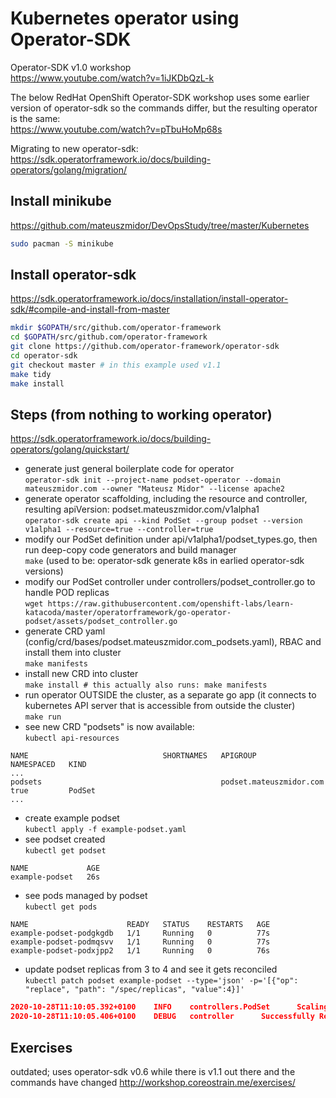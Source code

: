 # Kubernetes operator using Operator-SDK

Operator-SDK v1.0 workshop  
<https://www.youtube.com/watch?v=1iJKDbQzL-k>

The below RedHat OpenShift Operator-SDK workshop uses some earlier version of operator-sdk so the commands differ, but the resulting operator is the same:  
<https://www.youtube.com/watch?v=pTbuHoMp68s>

Migrating to new operator-sdk:  
<https://sdk.operatorframework.io/docs/building-operators/golang/migration/>

## Install minikube

<https://github.com/mateuszmidor/DevOpsStudy/tree/master/Kubernetes>
```bash
sudo pacman -S minikube
```

## Install operator-sdk

<https://sdk.operatorframework.io/docs/installation/install-operator-sdk/#compile-and-install-from-master>
```bash
mkdir $GOPATH/src/github.com/operator-framework
cd $GOPATH/src/github.com/operator-framework
git clone https://github.com/operator-framework/operator-sdk
cd operator-sdk
git checkout master # in this example used v1.1
make tidy
make install
```
## Steps (from nothing to working operator)

<https://sdk.operatorframework.io/docs/building-operators/golang/quickstart/>
- generate just general boilerplate code for operator  
  `operator-sdk init --project-name podset-operator --domain mateuszmidor.com --owner "Mateusz Midor" --license apache2`
- generate operator scaffolding, including the resource and controller, resulting apiVersion: podset.mateuszmidor.com/v1alpha1  
  `operator-sdk create api --kind PodSet --group podset --version v1alpha1 --resource=true --controller=true`  
- modify our PodSet definition under api/v1alpha1/podset_types.go, then run deep-copy code generators and build manager  
  `make` (used to be: operator-sdk generate k8s in earlied operator-sdk versions)
- modify our PodSet controller under controllers/podset_controller.go to handle POD replicas    
  `wget https://raw.githubusercontent.com/openshift-labs/learn-katacoda/master/operatorframework/go-operator-podset/assets/podset_controller.go`
- generate CRD yaml (config/crd/bases/podset.mateuszmidor.com_podsets.yaml), RBAC and install them into cluster  
  `make manifests`
- install new CRD into cluster  
  `make install # this actually also runs: make manifests`
- run operator OUTSIDE the cluster, as a separate go app (it connects to kubernetes API server that is accessible from outside the cluster)  
  `make run`  
- see new CRD "podsets" is now available:  
  `kubectl api-resources`  
```
NAME                              SHORTNAMES   APIGROUP                       NAMESPACED   KIND 
...   
podsets                                        podset.mateuszmidor.com        true         PodSet
...  
```
- create example podset  
  `kubectl apply -f example-podset.yaml`
- see podset created  
  `kubectl get podset`  
```
NAME             AGE
example-podset   26s
```
- see pods managed by podset  
  `kubectl get pods`
```
NAME                      READY   STATUS    RESTARTS   AGE
example-podset-podgkgdb   1/1     Running   0          77s
example-podset-podmqsvv   1/1     Running   0          77s
example-podset-podxjpp2   1/1     Running   0          76s
```
- update podset replicas from 3 to 4 and see it gets reconciled  
`kubectl patch podset example-podset --type='json' -p='[{"op": "replace", "path": "/spec/replicas", "value":4}]'`
```json
2020-10-28T11:10:05.392+0100    INFO    controllers.PodSet      Scaling up pods {"Currently available": 3, "Required replicas": 4}
2020-10-28T11:10:05.406+0100    DEBUG   controller      Successfully Reconciled {"reconcilerGroup": "podset.mateuszmidor.com", "reconcilerKind": "PodSet", "controller": "podset", "name": "example-podset", "namespace": "default"}
```

## Exercises 

outdated; uses operator-sdk v0.6 while there is v1.1 out there and the commands have changed
<http://workshop.coreostrain.me/exercises/>